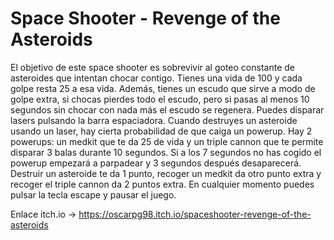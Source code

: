 
# Space Shooter - Revenge of the Asteroids

El objetivo de este space shooter es sobrevivir al goteo constante de asteroides que intentan chocar contigo. Tienes una vida de 100 y cada golpe resta 25 a esa vida. Además, tienes un escudo que sirve a modo de golpe extra, si chocas pierdes todo el escudo, pero si pasas al menos 10 segundos sin chocar con nada más el escudo se regenera. Puedes disparar lasers pulsando la barra espaciadora. Cuando destruyes un asteroide usando un laser, hay cierta probabilidad de que caiga un powerup. Hay 2 powerups: un medkit que te da 25 de vida y un triple cannon que te permite disparar 3 balas durante 10 segundos. Si a los 7 segundos no has cogido el powerup empezará a parpadear y 3 segundos después desaparecerá. Destruir un asteroide te da 1 punto, recoger un medkit da otro punto extra y recoger el triple cannon da 2 puntos extra. En cualquier momento puedes pulsar la tecla escape y pausar el juego.

Enlace itch.io -> https://oscarpg98.itch.io/spaceshooter-revenge-of-the-asteroids